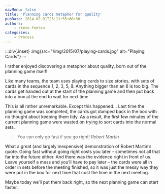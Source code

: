 ```yaml
---
navMenu: false
title: 'Planning cards metaphor for quality'
pubDate: 2014-02-01T23:11:55+00:00
authors:
    - steve-fenton
categories:
    - Process
---
```


:::div{.inset}
:img{src="/img/2015/07/playing-cards.jpg" alt="Playing Cards"}
:::

I rather enjoyed discovering a metaphor about quality, born out of the planning game itself!

Like many teams, the team uses playing cards to size stories, with sets of cards in the sequence 1, 2, 3, 5, 8. Anything bigger than an 8 is too big. The cards get handed out at the start of the planning game and then put back into a box at the end to wait for next time.

This is all rather unremarkable. Except this happened… Last time the planning game was completed, the cards got dumped back in the box with no thought about keeping them tidy. As a result, the first few minutes of the current planning game were wasted on trying to sort cards into the normal sets.

> You can only go fast if you go right! <cite>Robert Martin</cite>

What a great (and largely inexpensive) demonstration of Robert Martin’s quote. Going fast without going right costs you later – sometimes not all that far into the future either. And there was the evidence right in front of us. Leave yourself a mess and you’ll have to pay later – the cards were all in order in sets before the meeting finished, so it was just the messy way they were put in the box for next time that cost the time in the next meeting.

Maybe today we’ll put them back right, so the next planning game can start faster.